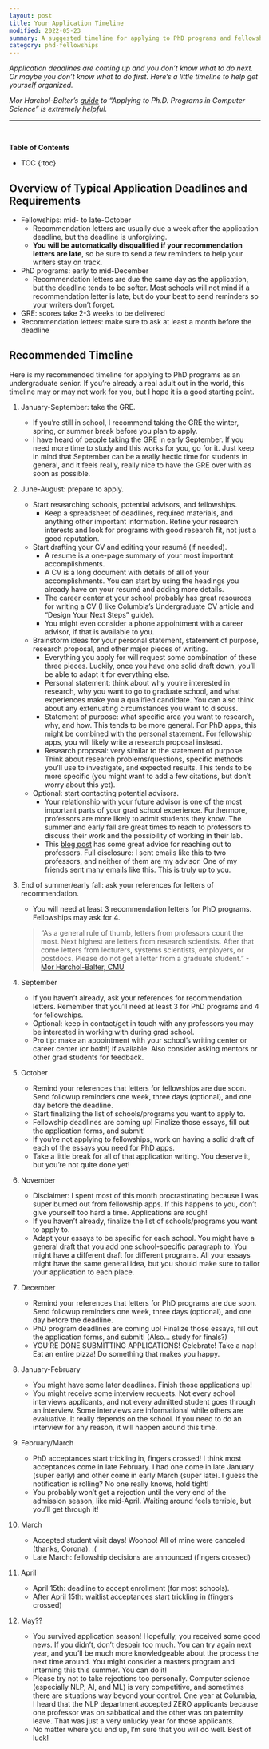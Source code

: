 ```yaml
---
layout: post
title: Your Application Timeline
modified: 2022-05-23
summary: A suggested timeline for applying to PhD programs and fellowships to help you get organized.
category: phd-fellowships
---
```

*Application deadlines are coming up and you don’t know what to do next. Or maybe you don’t know what to do first. Here’s a little timeline to help get yourself organized.*

*Mor Harchol-Balter’s [guide](https://www.cs.cmu.edu/~harchol/gradschooltalk.pdf) to “Applying to Ph.D. Programs in Computer Science” is extremely helpful.*

<hr><br>

**Table of Contents**
- TOC
{:toc}

## Overview of Typical Application Deadlines and Requirements
- Fellowships: mid- to late-October
    - Recommendation letters are usually due a week after the application deadline, but the deadline is unforgiving.
    - **You will be automatically disqualified if your recommendation letters are late**, so be sure to send a few reminders to help your writers stay on track.
- PhD programs: early to mid-December
    - Recommendation letters are due the same day as the application, but the deadline tends to be softer. Most schools will not mind if a recommendation letter is late, but do your best to send reminders so your writers don’t forget.
- GRE: scores take 2-3 weeks to be delivered
- Recommendation letters: make sure to ask at least a month before the deadline

## Recommended Timeline
Here is my recommended timeline for applying to PhD programs as an undergraduate senior. If you’re already a real adult out in the world, this timeline may or may not work for you, but I hope it is a good starting point.

1. January-September: take the GRE.
    - If you’re still in school, I recommend taking the GRE the winter, spring, or summer break before you plan to apply.
    - I have heard of people taking the GRE in early September. If you need more time to study and this works for you, go for it. Just keep in mind that September can be a really hectic time for students in general, and it feels really, really nice to have the GRE over with as soon as possible.
1. June-August: prepare to apply.
    - Start researching schools, potential advisors, and fellowships.
        - Keep a spreadsheet of deadlines, required materials, and anything other important information. Refine your research interests and look for programs with good research fit, not just a good reputation.
    - Start drafting your CV and editing your resumé (if needed).
        - A resume is a one-page summary of your most important accomplishments.
        - A CV is a long document with details of all of your accomplishments. You can start by using the headings you already have on your resumé and adding more details.
        - The career center at your school probably has great resources for writing a CV (I like Columbia’s Undergraduate CV article and “Design Your Next Steps” guide).
        - You might even consider a phone appointment with a career advisor, if that is available to you.
    - Brainstorm ideas for your personal statement, statement of purpose, research proposal, and other major pieces of writing.
        - Everything you apply for will request some combination of these three pieces. Luckily, once you have one solid draft down, you’ll be able to adapt it for everything else.
        - Personal statement: think about why you’re interested in research, why you want to go to graduate school, and what experiences make you a qualified candidate. You can also think about any extenuating circumstances you want to discuss.
        - Statement of purpose: what specific area you want to research, why, and how. This tends to be more general. For PhD apps, this might be combined with the personal statement. For fellowship apps, you will likely write a research proposal instead.
        - Research proposal: very similar to the statement of purpose. Think about research problems/questions, specific methods you’ll use to investigate, and expected results. This tends to be more specific (you might want to add a few citations, but don’t worry about this yet).
    - Optional: start contacting potential advisors.
        - Your relationship with your future advisor is one of the most important parts of your grad school experience. Furthermore, professors are more likely to admit students they know. The summer and early fall are great times to reach to professors to discuss their work and the possibility of working in their lab.
        - This [blog post](https://uvasrg.github.io/prospective/) has some great advice for reaching out to professors. Full disclosure: I sent emails like this to two professors, and neither of them are my advisor. One of my friends sent many emails like this. This is truly up to you.
1. End of summer/early fall: ask your references for letters of recommendation.
    - You will need at least 3 recommendation letters for PhD programs. Fellowships may ask for 4.

    > “As a general rule of thumb, letters from professors count the most. Next highest are letters from research scientists. After that come letters from lecturers, systems scientists, employers, or postdocs. Please do not get a letter from a graduate student.” -[Mor Harchol-Balter, CMU](https://www.cs.cmu.edu/~harchol/gradschooltalk.pdf)
1. September
    - If you haven’t already, ask your references for recommendation letters. Remember that you’ll need at least 3 for PhD programs and 4 for fellowships.
    - Optional: keep in contact/get in touch with any professors you may be interested in working with during grad school.
    - Pro tip: make an appointment with your school’s writing center or career center (or both!) if available. Also consider asking mentors or other grad students for feedback.
1. October
    - Remind your references that letters for fellowships are due soon. Send followup reminders one week, three days (optional), and one day before the deadline.
    - Start finalizing the list of schools/programs you want to apply to.
    - Fellowship deadlines are coming up! Finalize those essays, fill out the application forms, and submit!
    - If you’re not applying to fellowships, work on having a solid draft of each of the essays you need for PhD apps.
    - Take a little break for all of that application writing. You deserve it, but you’re not quite done yet!
1. November
    - Disclaimer: I spent most of this month procrastinating because I was super burned out from fellowship apps. If this happens to you, don’t give yourself too hard a time. Applications are rough!
    - If you haven’t already, finalize the list of schools/programs you want to apply to.
    - Adapt your essays to be specific for each school. You might have a general draft that you add one school-specific paragraph to. You might have a different draft for different programs. All your essays might have the same general idea, but you should make sure to tailor your application to each place.
1. December
    - Remind your references that letters for PhD programs are due soon. Send followup reminders one week, three days (optional), and one day before the deadline.
    - PhD program deadlines are coming up! Finalize those essays, fill out the application forms, and submit! (Also… study for finals?)
    - YOU’RE DONE SUBMITTING APPLICATIONS! Celebrate! Take a nap! Eat an entire pizza! Do something that makes you happy.
1. January-February
    - You might have some later deadlines. Finish those applications up!
    - You might receive some interview requests. Not every school interviews applicants, and not every admitted student goes through an interview. Some interviews are informational while others are evaluative. It really depends on the school. If you need to do an interview for any reason, it will happen around this time.
1. February/March
    - PhD acceptances start trickling in, fingers crossed! I think most acceptances come in late February. I had one come in late January (super early) and other come in early March (super late). I guess the notification is rolling? No one really knows, hold tight!
    - You probably won’t get a rejection until the very end of the admission season, like mid-April. Waiting around feels terrible, but you’ll get through it!
1. March
    - Accepted student visit days! Woohoo! All of mine were canceled (thanks, Corona). :(
    - Late March: fellowship decisions are announced (fingers crossed)
1. April
    - April 15th: deadline to accept enrollment (for most schools).
    - After April 15th: waitlist acceptances start trickling in (fingers crossed)
1. May??
    - You survived application season! Hopefully, you received some good news. If you didn’t, don’t despair too much. You can try again next year, and you’ll be much more knowledgeable about the process the next time around. You might consider a masters program and interning this this summer. You can do it!
    - Please try not to take rejections too personally. Computer science (especially NLP, AI, and ML) is very competitive, and sometimes there are situations way beyond your control. One year at Columbia, I heard that the NLP department accepted ZERO applicants because one professor was on sabbatical and the other was on paternity leave. That was just a very unlucky year for those applicants.
    - No matter where you end up, I’m sure that you will do well. Best of luck!